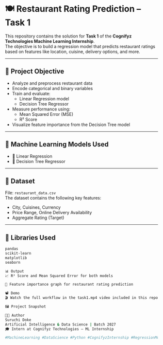# 🍽️ Restaurant Rating Prediction – Task 1

This repository contains the solution for **Task 1** of the **Cognifyz Technologies Machine Learning Internship**.  
The objective is to build a regression model that predicts restaurant ratings based on features like location, cuisine, delivery options, and more.

---

## 🎯 Project Objective

- Analyze and preprocess restaurant data
- Encode categorical and binary variables
- Train and evaluate:
  - Linear Regression model
  - Decision Tree Regressor
- Measure performance using:
  - Mean Squared Error (MSE)
  - R² Score
- Visualize feature importance from the Decision Tree model

---

## 🧠 Machine Learning Models Used

- 🔹 Linear Regression  
- 🔹 Decision Tree Regressor

---

## 📁 Dataset

File: `restaurant_data.csv`  
The dataset contains the following key features:
- City, Cuisines, Currency
- Price Range, Online Delivery Availability
- Aggregate Rating (Target)

---

## 🧪 Libraries Used

```bash
pandas
scikit-learn
matplotlib
seaborn

📊 Output
📈 R² Score and Mean Squared Error for both models

📌 Feature importance graph for restaurant rating prediction

📽️ Demo
🎬 Watch the full workflow in the task1.mp4 video included in this repository.

🖼️ Project Snapshot

🧑‍💻 Author
Suruchi Doke
Artificial Intelligence & Data Science | Batch 2027
🎓 Intern at Cognifyz Technologies – ML Internship

#MachineLearning #DataScience #Python #CognifyzInternship #RegressionModel #AIProject #RestaurantRatingPrediction
